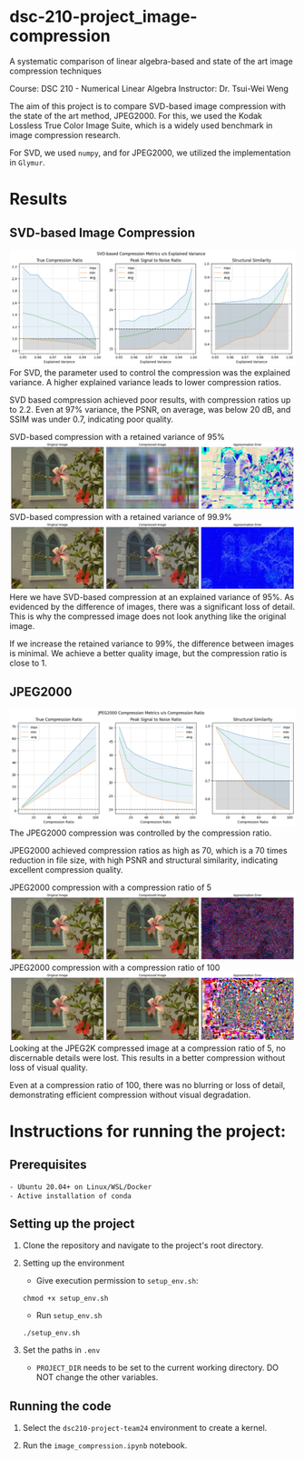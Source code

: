 # dsc-210-project_image-compression

A systematic comparison of linear algebra-based and state of the art image compression techniques

Course: DSC 210 - Numerical Linear Algebra
Instructor: Dr. Tsui-Wei Weng

The aim of this project is to compare SVD-based image compression with the state of the art method, JPEG2000. For this, we used the Kodak Lossless True Color Image Suite, which is a widely used benchmark in image compression research. 

For SVD, we used `numpy`, and for JPEG2000, we utilized the implementation in `Glymur`. 


# Results

## SVD-based Image Compression
![alt text](assets/svd_metrics.png)
For SVD, the parameter used to control the compression was the explained variance. A higher explained variance leads to lower compression ratios. 

SVD based compression achieved poor results, with compression ratios up to 2.2. Even at 97% variance, the PSNR, on average, was below 20 dB, and SSIM was under 0.7, indicating poor quality. 


SVD-based compression with a retained variance of 95%
![alt text](assets/svd_95_comparison.png) 
SVD-based compression with a retained variance of 99.9%
![alt text](assets/svd_999_comparison.png)
Here we have SVD-based compression at an explained variance of 95%. As evidenced by the difference of images, there was a significant loss of detail. This is why the compressed image does not look anything like the original image. 

If we increase the retained variance to 99%, the difference between images is minimal. We achieve a better quality image, but the compression ratio is close to 1. 


## JPEG2000
![alt text](assets/jp2_metrics.png)
The JPEG2000 compression was controlled by the compression ratio. 

JPEG2000 achieved compression ratios as high as 70, which is a 70 times reduction in file size, with high PSNR and structural similarity, indicating excellent compression quality. 

JPEG2000 compression with a compression ratio of 5
![alt text](assets/jp2k_5_comparison.png) 
JPEG2000 compression with a compression ratio of 100
![alt text](assets/jp2k_100_comparison.png)
Looking at the JPEG2K compressed image at a compression ratio of 5, no discernable details were lost. This results in a better compression without loss of visual quality. 

Even at a compression ratio of 100, there was no blurring or loss of detail, demonstrating efficient compression without visual degradation. 



# Instructions for running the project:
## Prerequisites
    - Ubuntu 20.04+ on Linux/WSL/Docker
    - Active installation of conda

## Setting up the project
1. Clone the repository and navigate to the project's root directory. 

2. Setting up the environment
    - Give execution permission to `setup_env.sh`:
    ```
    chmod +x setup_env.sh
    ```

    - Run `setup_env.sh`
    ```
    ./setup_env.sh
    ```

3. Set the paths in `.env`
    - `PROJECT_DIR` needs to be set to the current working directory. DO NOT change the other variables. 

## Running the code
1. Select the `dsc210-project-team24` environment to create a kernel. 

2. Run the `image_compression.ipynb` notebook.
